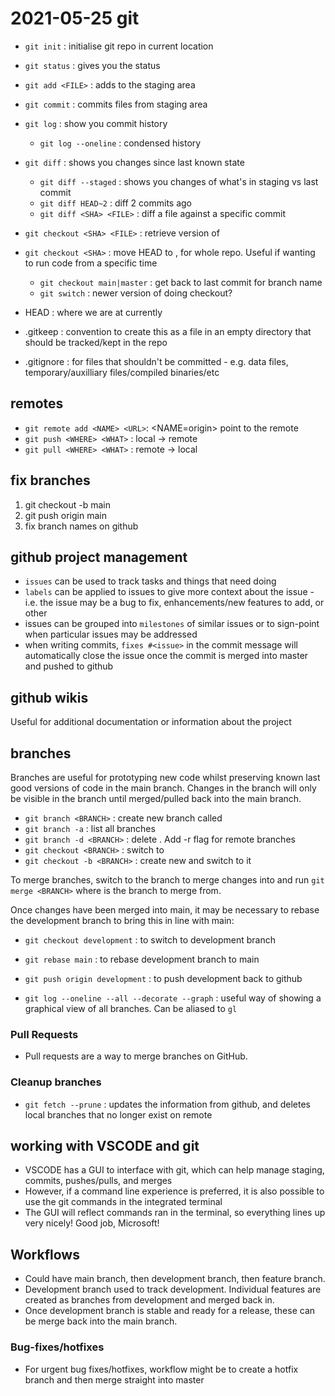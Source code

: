 # 2021-05-25 git

- `git init` : initialise git repo in current location
- `git status` : gives you the status
- `git add <FILE>` : adds <FILE> to the staging area
- `git commit` : commits files from staging area
- `git log` : show you commit history
	- `git log --oneline` : condensed history
- `git diff` : shows you changes since last known state
	- `git diff --staged` : shows you changes of what's in staging vs last commit
	- `git diff HEAD~2` : diff 2 commits ago
	- `git diff <SHA> <FILE>` : diff a file against a specific commit
- `git checkout <SHA> <FILE>` : retrieve <SHA> version of <FILE>
- `git checkout <SHA>` : move HEAD to <SHA>, for whole repo. Useful if wanting to run code from a specific time
	- `git checkout main|master` : get back to last commit for branch name
	- `git switch` : newer version of doing checkout?


- HEAD :  where we are at currently  
- .gitkeep : convention to create this as a file in an empty directory that should be tracked/kept in the repo
- .gitignore : for files that shouldn't be committed - e.g. data files, temporary/auxilliary files/compiled binaries/etc


## remotes
- `git remote add <NAME> <URL>`: <NAME=origin> point to the remote
- `git push <WHERE> <WHAT>` : local -> remote
- `git pull <WHERE> <WHAT>` : remote -> local

## fix branches
1. git checkout -b main
2. git push origin main
3. fix branch names on github

## github project management
- `issues` can be used to track tasks and things that need doing
- `labels` can be applied to issues to give more context about the issue - i.e. the issue may be a bug to fix, enhancements/new features to add, or other
- issues can be grouped into `milestones` of similar issues or to sign-point when particular issues may be addressed
- when writing commits, `fixes #<issue>` in the commit message will automatically close the issue once the commit is merged into master and pushed to github

## github wikis
Useful for additional documentation or information about the project

## branches
Branches are useful for prototyping new code whilst preserving known last good versions of code in the main branch. Changes in the branch will only be visible in the branch until merged/pulled back into the main branch.
- `git branch <BRANCH>` : create new branch called <BRANCH>
- `git branch -a` : list all branches
- `git branch -d <BRANCH>` : delete  <BRANCH>. Add -r flag for remote branches
- `git checkout <BRANCH>` : switch to <BRANCH>
- `git checkout -b <BRANCH>` : create new <BRANCH> and switch to it 

To merge branches, switch to the branch to merge changes into and run `git merge <BRANCH>` where <BRANCH> is the branch to merge from.

Once changes have been merged into main, it may be necessary to rebase the development branch to bring this in line with main:
- `git checkout development` : to switch to development branch
- `git rebase main` : to rebase development branch to main
- `git push origin development` : to push development back to github

- `git log --oneline --all --decorate --graph` : useful way of showing a graphical view of all branches. Can be aliased to `gl`

### Pull Requests
- Pull requests are a way to merge branches on GitHub. 

### Cleanup branches
- `git fetch --prune` : updates the information from github, and deletes local branches that no longer exist on remote


## working with VSCODE and git
- VSCODE has a GUI to interface with git, which can help manage staging, commits, pushes/pulls, and merges
- However, if a command line experience is preferred, it is also possible to use the git commands in the integrated terminal
- The GUI will reflect commands ran in the terminal, so everything lines up very nicely! Good job, Microsoft!

## Workflows
- Could have main branch, then development branch, then feature branch.
- Development branch used to track development. Individual features are created as branches from development and merged back in.
- Once development branch is stable and ready for a release, these can be merge back into the main branch.

### Bug-fixes/hotfixes
- For urgent bug fixes/hotfixes, workflow might be to create a hotfix branch and then merge straight into master